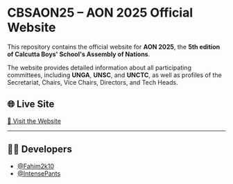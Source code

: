 # CBSAON25 – AON 2025 Official Website

This repository contains the official website for **AON 2025**, the **5th edition of Calcutta Boys' School's Assembly of Nations**.

The website provides detailed information about all participating committees, including **UNGA**, **UNSC**, and **UNCTC**, as well as profiles of the Secretariat, Chairs, Vice Chairs, Directors, and Tech Heads.

## 🌐 Live Site

[🔗 Visit the Website](https://cbsaon2025.web.app)

---

## 👨‍💻 Developers

- [@Fahim2k10](https://github.com/Fahim2k10)  
- [@IntensePants](https://github.com/IntensePants)

